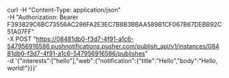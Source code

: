 curl -H "Content-Type: application/json" \
     -H "Authorization: Bearer F393829C6BC73556AC286FA2E3EC7B8B3BBAA589B1CF067B67DEBB92C51A07FF" \
     -X POST "https://08481db0-f3d7-4f91-a1c6-547956916586.pushnotifications.pusher.com/publish_api/v1/instances/08481db0-f3d7-4f91-a1c6-547956916586/publishes" \
     -d '{"interests":["hello"],"web":{"notification":{"title":"Hello","body":"Hello, world!"}}}'